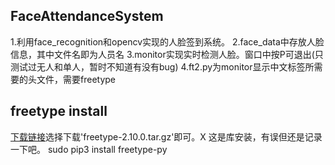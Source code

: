 ## FaceAttendanceSystem

1.利用face_recognition和opencv实现的人脸签到系统。
2.face_data中存放人脸信息，其中文件名即为人员名
3.monitor实现实时检测人脸。窗口中按P可退出(只测试过无人和单人，暂时不知道有没有bug)
4.ft2.py为monitor显示中文标签所需要的头文件，需要freetype

## freetype install

[下载链接](https://download.savannah.gnu.org/releases/freetype/)选择下载'freetype-2.10.0.tar.gz'即可。X 这是库安装，有误但还是记录一下吧。
sudo  pip3 install  freetype-py


